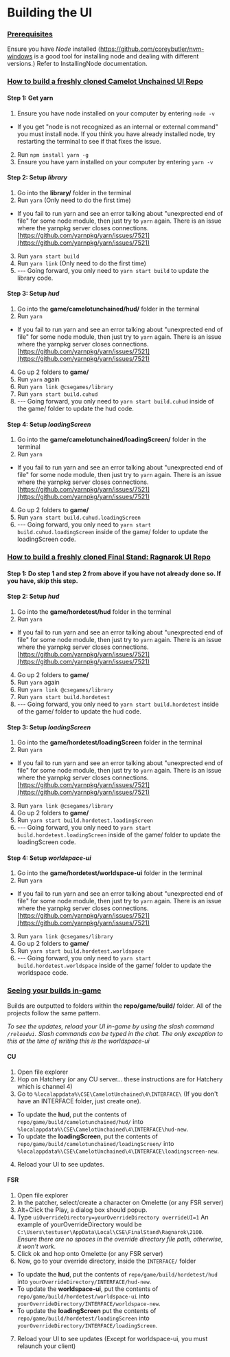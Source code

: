 # Building the UI



### <ins>Prerequisites</ins>
Ensure you have *Node* installed (https://github.com/coreybutler/nvm-windows is a good tool for installing node and dealing with different versions.) Refer to InstallingNode documentation.


### <ins>How to build a freshly cloned Camelot Unchained UI Repo</ins>



#### Step 1: Get yarn
1. Ensure you have node installed on your computer by entering `node -v`
  - If you get "node is not recognized as an internal or external command" you must install node. If you think you have already installed node, try restarting the terminal to see if that fixes the issue.
2. Run `npm install yarn -g`
3. Ensure you have yarn installed on your computer by entering `yarn -v`



#### Step 2: Setup *library*
1) Go into the **library/** folder in the terminal
2) Run `yarn` (Only need to do the first time)
  * If you fail to run yarn and see an error talking about "unexprected end of file" for some node module, then just try to `yarn` again.  There is an issue where the yarnpkg server closes connections. [https://github.com/yarnpkg/yarn/issues/7521](https://github.com/yarnpkg/yarn/issues/7521)
3) Run `yarn start build`
4) Run `yarn link` (Only need to do the first time)
5) --- Going forward, you only need to `yarn start build` to update the library code.



#### Step 3: Setup *hud*
1) Go into the **game/camelotunchained/hud/** folder in the terminal
2) Run `yarn`
  * If you fail to run yarn and see an error talking about "unexprected end of file" for some node module, then just try to `yarn` again.  There is an issue where the yarnpkg server closes connections. [https://github.com/yarnpkg/yarn/issues/7521](https://github.com/yarnpkg/yarn/issues/7521)
4) Go up 2 folders to **game/**
5) Run `yarn` again
6) Run `yarn link @csegames/library`
7) Run `yarn start build.cuhud`
8) --- Going forward, you only need to `yarn start build.cuhud` inside of the game/ folder to update the hud code.

  

#### Step 4: Setup *loadingScreen*
1) Go into the **game/camelotunchained/loadingScreen/** folder in the terminal
2) Run `yarn`
  * If you fail to run yarn and see an error talking about "unexprected end of file" for some node module, then just try to `yarn` again.  There is an issue where the yarnpkg server closes connections. [https://github.com/yarnpkg/yarn/issues/7521](https://github.com/yarnpkg/yarn/issues/7521)
4) Go up 2 folders to **game/**
5) Run `yarn start build.cuhud.loadingScreen`
6) --- Going forward, you only need to `yarn start build.cuhud.loadingScreen` inside of the game/ folder to update the loadingScreen code.

  

### <ins>How to build a freshly cloned Final Stand: Ragnarok UI Repo</ins>

  

#### Step 1: Do step 1 and step 2 from above if you have not already done so. If you have, skip this step.

  

#### Step 2: Setup *hud*
1) Go into the **game/hordetest/hud** folder in the terminal
2) Run `yarn`
  * If you fail to run yarn and see an error talking about "unexprected end of file" for some node module, then just try to `yarn` again.  There is an issue where the yarnpkg server closes connections. [https://github.com/yarnpkg/yarn/issues/7521](https://github.com/yarnpkg/yarn/issues/7521)
4) Go up 2 folders to **game/**
5) Run `yarn` again
6) Run `yarn link @csegames/library`
7) Run `yarn start build.hordetest`
8) --- Going forward, you only need to `yarn start build.hordetest` inside of the game/ folder to update the hud code.

  

#### Step 3: Setup *loadingScreen*
1) Go into the **game/hordetest/loadingScreen** folder in the terminal
2) Run `yarn`
  * If you fail to run yarn and see an error talking about "unexprected end of file" for some node module, then just try to `yarn` again.  There is an issue where the yarnpkg server closes connections. [https://github.com/yarnpkg/yarn/issues/7521](https://github.com/yarnpkg/yarn/issues/7521)
3) Run `yarn link @csegames/library`
4) Go up 2 folders to **game/**
5) Run `yarn start build.hordetest.loadingScreen`
6) --- Going forward, you only need to `yarn start build.hordetest.loadingScreen` inside of the game/ folder to update the loadingScreen code.

  

#### Step 4: Setup *worldspace-ui*
1) Go into the **game/hordetest/worldspace-ui** folder in the terminal
2) Run `yarn`
  * If you fail to run yarn and see an error talking about "unexprected end of file" for some node module, then just try to `yarn` again.  There is an issue where the yarnpkg server closes connections. [https://github.com/yarnpkg/yarn/issues/7521](https://github.com/yarnpkg/yarn/issues/7521)
3) Run `yarn link @csegames/library`
4) Go up 2 folders to **game/**
5) Run `yarn start build.hordetest.worldspace`
6) --- Going forward, you only need to `yarn start build.hordetest.worldspace` inside of the game/ folder to update the worldspace code.

  

### <ins>Seeing your builds in-game</ins>

  

Builds are outputted to folders within the **repo/game/build/** folder. All of the projects follow the same pattern.

  

*To see the updates, reload your UI in-game by using the slash command `/reloadui`. Slash commands can be typed in the chat. The only exception to this at the time of writing this is the worldspace-ui*

  

#### CU

1) Open file explorer
2) Hop on Hatchery (or any CU server... these instructions are for Hatchery which is channel 4)
3) Go to `%localappdata%\CSE\CamelotUnchained\4\INTERFACE\` (If you don't have an INTERFACE folder, just create one).
  * To update the **hud**, put the contents of `repo/game/build/camelotunchained/hud/` into `%localappdata%\CSE\CamelotUnchained\4\INTERFACE\hud-new`.
  * To update the **loadingScreen**, put the contents of `repo/game/build/camelotunchained/loadingScreen/` into `%localappdata%\CSE\CamelotUnchained\4\INTERFACE\loadingscreen-new`.
4) Reload your UI to see updates.

  

#### FSR

1) Open file explorer
2) In the patcher, select/create a character on Omelette (or any FSR server)
3) Alt+Click the Play, a dialog box should popup.
4) Type `uiOverrideDirectory=yourOverrideDirectory overrideUI=1` An example of yourOverrideDirectory would be `C:\Users\testuser\AppData\Local\CSE\FinalStand\Ragnarok\2100`. *Ensure there are no spaces in the override directory file path, otherwise, it won't work.*
5) Click ok and hop onto Omelette (or any FSR server)
6) Now, go to your override directory, inside the `INTERFACE/` folder
  * To update the **hud**, put the contents of `repo/game/build/hordetest/hud` into `yourOverrideDirectory/INTERFACE/hud-new`.
  * To update the **worldspace-ui**, put the contents of `repo/game/build/hordetest/worldspace-ui` into `yourOverrideDirectory/INTERFACE/worldspace-new`.
  * To update the **loadingScreen** put the contents of `repo/game/build/hordetest/loadingScreen` into `yourOverrideDirectory/INTERFACE/loadingScreen`.
7) Reload your UI to see updates (Except for worldspace-ui, you must relaunch your client)